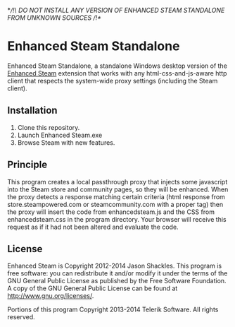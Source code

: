 **/!\ DO NOT INSTALL ANY VERSION OF ENHANCED STEAM STANDALONE FROM UNKNOWN SOURCES /!\**

Enhanced Steam Standalone
=============

Enhanced Steam Standalone, a standalone Windows desktop version of the [Enhanced Steam](https://github.com/jshackles/Enhanced_Steam) extension that works with any html-css-and-js-aware http client that respects the system-wide proxy settings (including the Steam client).

Installation
------------

1. Clone this repository.
2. Launch Enhanced Steam.exe
3. Browse Steam with new features.

Principle
---------

This program creates a local passthrough proxy that injects some javascript into the Steam store and community pages, so they will be enhanced.  When the proxy detects a response matching certain criteria (html response from store.steampowered.com or steamcommunity.com with a proper <HEAD> tag) then the proxy will insert the code from enhancedsteam.js and the CSS from enhancedsteam.css in the program directory.  Your browser will receive this request as if it had not been altered and evaluate the code.

License
-----
Enhanced Steam is Copyright 2012-2014 Jason Shackles. This program is free software: you can redistribute it and/or modify it under the terms of the GNU General Public License as published by the Free Software Foundation. A copy of the GNU General Public License can be found at http://www.gnu.org/licenses/.

Portions of this program Copyright 2013-2014 Telerik Software.  All rights reserved.